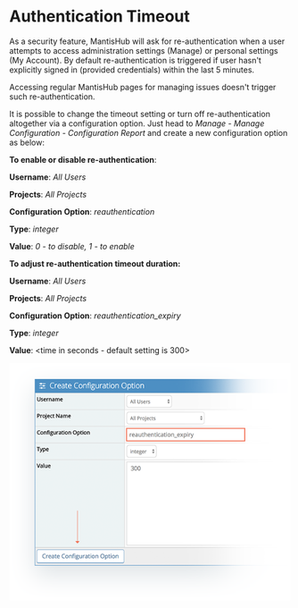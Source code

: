 # Authentication Timeout

As a security feature, MantisHub will ask for re-authentication when a user attempts to access administration settings (Manage) or personal settings (My Account).  By default re-authentication is triggered if user hasn't explicitly signed in (provided credentials) within the last 5 minutes.

Accessing regular MantisHub pages for managing issues doesn't trigger such re-authentication.

It is possible to change the timeout setting or turn off re-authentication altogether via a configuration option. Just head to *Manage - Manage Configuration - Configuration Report* and create a new configuration option as below:

 **To enable or disable re-authentication**: 

**Username**: *All Users*

**Projects**: *All Projects*

**Configuration Option**: *reauthentication*

**Type**: *integer*

**Value**:                              *0 - to disable, 
        1 - to enable*

**To adjust re-authentication timeout duration:**

**Username**: *All Users*

**Projects**: *All Projects*

**Configuration Option**: *reauthentication_expiry*

**Type**: *integer*

**Value**: <time in seconds - default setting is 300> 

![](./images/authen_1.pnng.png) 